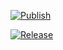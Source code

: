 [![Publish](https://github.com/JacekZubielik/nodejs-ssl-server/actions/workflows/publish.yml/badge.svg?branch=main)](https://github.com/JacekZubielik/nodejs-ssl-server/actions/workflows/publish.yml) 

[![Release](https://github.com/JacekZubielik/nodejs-ssl-server/actions/workflows/release.yml/badge.svg?event=status)](https://github.com/JacekZubielik/nodejs-ssl-server/actions/workflows/release.yml)

